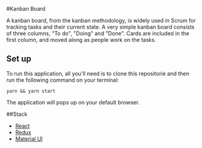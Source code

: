 #Kanban Board

A kanban board, from the kanban methodology, is widely used in Scrum for tracking tasks and their current state. A very simple kanban board consists of three columns, "To do", "Doing" and "Done". Cards are included in the first column, and moved along as people work on the tasks.


## Set up

To run this application, all you'll need is to clone this repositorie and then run the following command on your terminal:


```
yarn && yarn start
```

The application will pops up on your default browser.


##Stack
* [React](https://reactjs.org/)
* [Redux](https://redux.js.org/)
* [Material UI](https://material-ui.com/)



